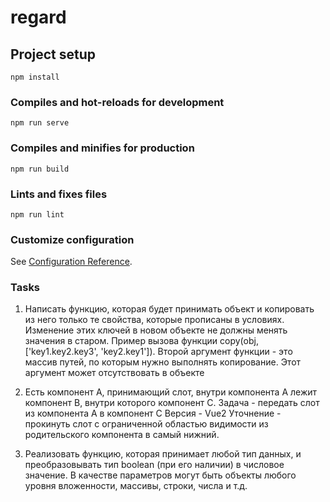 # regard

## Project setup
```
npm install
```

### Compiles and hot-reloads for development
```
npm run serve
```

### Compiles and minifies for production
```
npm run build
```

### Lints and fixes files
```
npm run lint
```

### Customize configuration
See [Configuration Reference](https://cli.vuejs.org/config/).

### Tasks

1) Написать функцию, которая будет принимать объект и копировать из него только те свойства, которые прописаны в условиях. Изменение этих ключей в новом объекте не должны менять значения в старом. Пример вызова функции copy(obj, ['key1.key2.key3', 'key2.key1']).
Второй аргумент функции - это массив путей, по которым нужно выполнять копирование. Этот аргумент может отсутствовать в объекте


2) Есть компонент A, принимающий слот, внутри компонента A лежит компонент B, внутри которого компонент C. Задача - передать слот из компонента A в компонент C
Версия - Vue2
Уточнение - прокинуть слот с ограниченной областью видимости из родительского компонента в самый нижний.


3) Реализовать функцию, которая принимает любой тип данных, и преобразовывать тип boolean (при его наличии) в числовое значение.
В качестве параметров могут быть объекты любого уровня вложенности, массивы, строки, числа и т.д.
